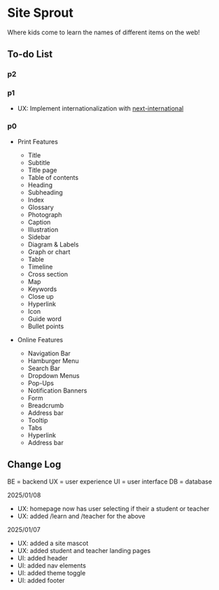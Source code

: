 # Site Sprout

Where kids come to learn the names of different items on the web!

## To-do List

### p2

### p1

-   UX: Implement internationalization with [next-international](https://next-international.vercel.app/docs)

### p0

-   Print Features

    -   Title
    -   Subtitle
    -   Title page
    -   Table of contents
    -   Heading
    -   Subheading
    -   Index
    -   Glossary
    -   Photograph
    -   Caption
    -   Illustration
    -   Sidebar
    -   Diagram & Labels
    -   Graph or chart
    -   Table
    -   Timeline
    -   Cross section
    -   Map
    -   Keywords
    -   Close up
    -   Hyperlink
    -   Icon
    -   Guide word
    -   Bullet points

-   Online Features
    -   Navigation Bar
    -   Hamburger Menu
    -   Search Bar
    -   Dropdown Menus
    -   Pop-Ups
    -   Notification Banners
    -   Form
    -   Breadcrumb
    -   Address bar
    -   Tooltip
    -   Tabs
    -   Hyperlink
    -   Address bar

## Change Log

BE = backend
UX = user experience
UI = user interface
DB = database

2025/01/08

-   UX: homepage now has user selecting if their a student or teacher
-   UX: added /learn and /teacher for the above

2025/01/07

-   UX: added a site mascot
-   UX: added student and teacher landing pages
-   UI: added header
-   UI: added nav elements
-   UI: added theme toggle
-   UI: added footer
